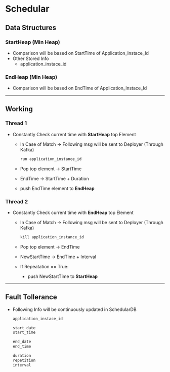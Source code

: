 # Schedular

## Data Structures

### **StartHeap (Min Heap)**

- Comparison will be based on StartTime of Application_Instace_Id
- Other Stored Info
    - application_instace_id
    
### **EndHeap (Min Heap)**

- Comparison will be based on EndTime of Application_Instace_Id

---

## Working

### Thread 1

- Constantly Check current time with **StartHeap** top Element
    - In Case of Match → Following msg will be sent to Deployer (Through Kafka)
        
        ```python
        run application_instance_id
        ```
        
    - Pop top element → StartTime
    - EndTime → StartTime + Duration
    - push EndTime element to **EndHeap**
    

### Thread 2

- Constantly Check current time with **EndHeap**  top Element
    - In Case of Match → Following msg will be sent to Deployer (Through Kafka)
        
        ```python
        kill application_instance_id
        ```
        
    - Pop top element → EndTime
    - NewStartTime → EndTime + Interval
    - If Repeatation == True:
        - push NewStartTime  to **StartHeap**
        
---

## Fault Tollerance

- Following Info will be continuously updated in SchedularDB
    
    ```python
    application_instace_id

    start_date
    start_time
    
    end_date
    end_time
    
    duration
    repetition
    interval
    ```